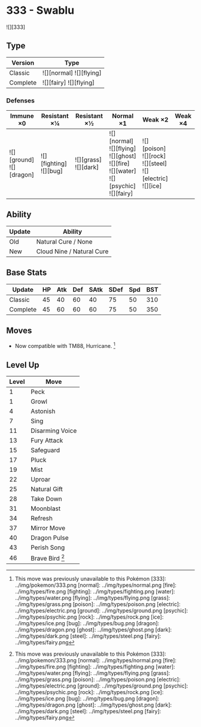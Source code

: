 # 333 - Swablu
![][333]

## Type

Version  | Type
---      | ---
Classic  | ![][normal]  ![][flying]
Complete | ![][fairy]  ![][flying]

### Defenses

Immune ×0                      | Resistant ×¼                  | Resistant ×½                | Normal ×1                                                                                             | Weak ×2                                                                 | Weak ×4
---                            | ---                           | ---                         | ---                                                                                                   | ---                                                                     | ---
![][ground]<br>![][dragon]<br> | ![][fighting]<br>![][bug]<br> | ![][grass]<br>![][dark]<br> | ![][normal]<br>![][flying]<br>![][ghost]<br>![][fire]<br>![][water]<br>![][psychic]<br>![][fairy]<br> | ![][poison]<br>![][rock]<br>![][steel]<br>![][electric]<br>![][ice]<br> | &nbsp;

## Ability

Update | Ability
---    | ---
Old    | Natural Cure / None
New    | Cloud Nine / Natural Cure

## Base Stats

Update   | HP  | Atk | Def | SAtk | SDef | Spd | BST
---      | --- | --- | --- | ---  | ---  | --- | ---
Classic  | 45  | 40  | 60  | 40   | 75   | 50  | 310
Complete | 45  | 60  | 60  | 60   | 75   | 50  | 350

## Moves

 - Now compatible with TM88, Hurricane. [^1]

## Level Up

Level | Move
---   | ---
1     | Peck
1     | Growl
4     | Astonish
7     | Sing
11    | Disarming Voice
13    | Fury Attack
15    | Safeguard
17    | Pluck
19    | Mist
22    | Uproar
25    | Natural Gift
28    | Take Down
31    | Moonblast
34    | Refresh
37    | Mirror Move
40    | Dragon Pulse
43    | Perish Song
46    | Brave Bird [^1]

[^1]: This move was previously unavailable to this Pokémon
[333]: ../img/pokemon/333.png
[normal]: ../img/types/normal.png
[fire]: ../img/types/fire.png
[fighting]: ../img/types/fighting.png
[water]: ../img/types/water.png
[flying]: ../img/types/flying.png
[grass]: ../img/types/grass.png
[poison]: ../img/types/poison.png
[electric]: ../img/types/electric.png
[ground]: ../img/types/ground.png
[psychic]: ../img/types/psychic.png
[rock]: ../img/types/rock.png
[ice]: ../img/types/ice.png
[bug]: ../img/types/bug.png
[dragon]: ../img/types/dragon.png
[ghost]: ../img/types/ghost.png
[dark]: ../img/types/dark.png
[steel]: ../img/types/steel.png
[fairy]: ../img/types/fairy.png
